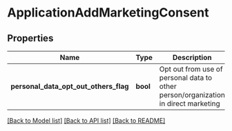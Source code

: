 # ApplicationAddMarketingConsent

## Properties
Name | Type | Description | Notes
------------ | ------------- | ------------- | -------------
**personal_data_opt_out_others_flag** | **bool** | Opt out from use of personal data to other person/organization in direct marketing | [optional] 

[[Back to Model list]](../README.md#documentation-for-models) [[Back to API list]](../README.md#documentation-for-api-endpoints) [[Back to README]](../README.md)


